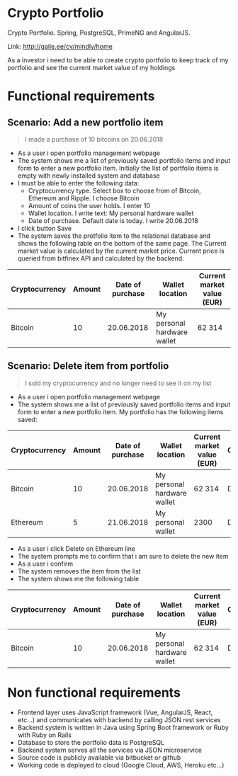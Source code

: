# Crypto Portfolio
Crypto Portfolio. Spring, PostgreSQL, PrimeNG and AngularJS.

Link: http://gaile.ee/cv/mindly/home

As a investor i need to be able to create crypto portfolio to keep track of my portfolio and see the current market value of my holdings

# Functional requirements
## Scenario: Add a new portfolio item
> I made a purchase of 10 bitcoins on 20.06.2018
- As a user i open portfolio management webpage
- The system shows me a list of previously saved portfolio items and input form to enter a new portfolio item. Initially the list of portfolio items is empty with newly installed system and database
-  I must be able to enter the following data:
   - Cryptocurrency type. Select box to choose from of Bitcoin, Ethereum and Ripple. I choose Bitcoin
   -  Amount of coins the user holds. I enter 10
   -  Wallet location. I write text: My personal hardware wallet
   -  Date of purchase. Default date is today. I write 20.06.2018
- I click button Save
- The system saves the protfolio item to the relational database and shows the following table on the bottom of the same page. The Current market value is calculated by the current market price. Current price is queried from bitfinex API and calculated by the backend.

| Cryptocurrency | Amount | Date of purchase | Wallet location | Current market value (EUR) |
| -------------- | ------ | ---------------- | --------------- | -------------------- |
| Bitcoin | 10 | 20.06.2018 | My personal hardware wallet | 62 314 | 

## Scenario: Delete item from portfolio
> I sold my cryptocurrency and no longer need to see it on my list
- As a user i open portfolio management webpage
- The system shows me a list of previously saved portfolio items and input form to enter a new portfolio item. My portfolio has the following items saved:

| Cryptocurrency | Amount | Date of purchase | Wallet location | Current market value (EUR) | Option |
| -------------- | ------ | ---------------- | --------------- | -------------------- | ------ |
| Bitcoin | 10 | 20.06.2018 | My personal hardware wallet | 62 314 | Delete |
| Ethereum | 5 | 21.06.2018 | My personal wallet | 2300 | Delete | 

- As a user i click Delete on Ethereum line
- The system prompts me to confirm that i am sure to delete the new item
- As a user i confirm
- The system removes the item from the list
- The system shows me the following table

| Cryptocurrency | Amount | Date of purchase | Wallet location | Current market value (EUR) | Option |
| -------------- | ------ | ---------------- | --------------- | -------------------- | ------ |
| Bitcoin | 10 | 20.06.2018 | My personal hardware wallet | 62 314 | Delete |

# Non functional requirements

- Frontend layer uses JavaScript framework (Vue, AngularJS, React, etc...) and communicates with backend by calling JSON rest services
- Backend system is written in Java using Spring Boot framework or Ruby with Ruby on Rails
- Database to store the portfolio data is PostgreSQL
- Backend system serves all the services via JSON microservice
- Source code is publicly available via bitbucket or github
- Working code is deployed to cloud (Google Cloud, AWS, Heroku etc...) 

